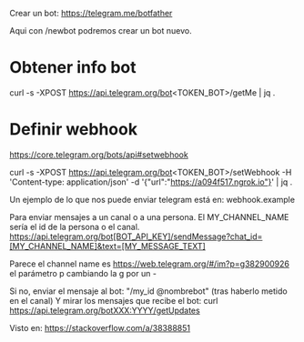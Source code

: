 Crear un bot:
https://telegram.me/botfather

Aqui con /newbot podremos crear un bot nuevo.


# Obtener info bot
curl -s -XPOST https://api.telegram.org/bot<TOKEN_BOT>/getMe | jq .


# Definir webhook
https://core.telegram.org/bots/api#setwebhook

curl -s -XPOST https://api.telegram.org/bot<TOKEN_BOT>/setWebhook -H 'Content-type: application/json' -d '{"url":"https://a094f517.ngrok.io"}' | jq .


Un ejemplo de lo que nos puede enviar telegram está en:
webhook.example


Para enviar mensajes a un canal o a una persona.
El MY_CHANNEL_NAME sería el id de la persona o el canal.
https://api.telegram.org/bot[BOT_API_KEY]/sendMessage?chat_id=[MY_CHANNEL_NAME]&text=[MY_MESSAGE_TEXT]

Parece el channel name es https://web.telegram.org/#/im?p=g382900926
el parámetro p cambiando la g por un -

Si no, enviar el mensaje al bot: "/my_id @nombrebot" (tras haberlo metido en el canal)
Y mirar los mensajes que recibe el bot:
curl https://api.telegram.org/botXXX:YYYY/getUpdates

Visto en:
https://stackoverflow.com/a/38388851
